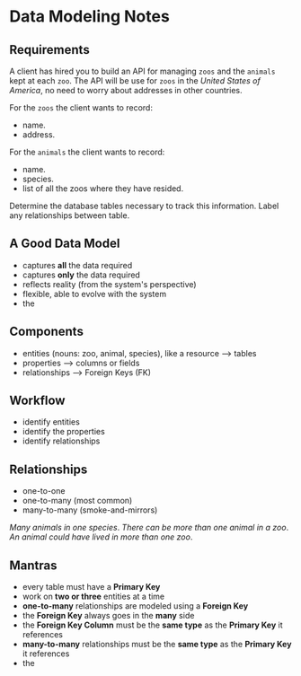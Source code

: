 # Data Modeling Notes

## Requirements

A client has hired you to build an API for managing `zoos` and the `animals` kept at each `zoo`. The API will be use for `zoos` in the _United States of America_, no need to worry about addresses in other countries.

For the `zoos` the client wants to record:

- name.
- address.

For the `animals` the client wants to record:

- name.
- species.
- list of all the zoos where they have resided.

Determine the database tables necessary to track this information.
Label any relationships between table.

## A Good Data Model

- captures **all** the data required
- captures **only** the data required
- reflects reality (from the system's perspective)
- flexible, able to evolve with the system
- the

## Components

- entities (nouns: zoo, animal, species), like a resource --> tables
- properties -->  columns or fields
- relationships --> Foreign Keys (FK)

## Workflow

- identify entities
- identify the properties
- identify relationships

## Relationships

- one-to-one
- one-to-many (most common)
- many-to-many (smoke-and-mirrors)

_Many animals in one species_.
_There can be more than one animal in a zoo_.
_An animal could have lived in more than one zoo_.

## Mantras

- every table must have a **Primary Key**
- work on **two or three** entities at a time
- **one-to-many** relationships are modeled using a **Foreign Key**
- the **Foreign Key** always goes in the **many** side
- the **Foreign Key Column** must be the **same type** as the **Primary Key** it references
- **many-to-many** relationships must be the **same type** as the **Primary Key** it references
- the
